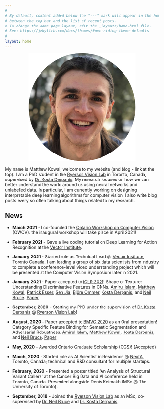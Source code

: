 ```yaml
---
#
# By default, content added below the "---" mark will appear in the home page
# between the top bar and the list of recent posts.
# To change the home page layout, edit the _layouts/home.html file.
# See: https://jekyllrb.com/docs/themes/#overriding-theme-defaults
#
layout: home
---
```



<p align="center">
  <img src="images/profile.png" width="350">
</p>


My name is Matthew Kowal, welcome to my website (and blog - link at the top). I am a PhD student in the [Ryerson Vision Lab](https://ryersonvisionlab.github.io/) in Toronto, Canada, supervised by [Dr. Kosta Derpanis](https://cs.ryerson.ca/~kosta/). My research focuses on how we can better understand the world around us using neural networks and unlabelled data. In particular, I am currently working on designing interpretable deep learning algorithms for computer vision. I also write blog posts every so often talking about things related to my research.


## News

* **March 2021** - I co-founded the [Ontario Workshop on Computer Vision](https://owcv2021.github.io/) (OWCV). the inaugural workshop will take place in April 2021!

* **February 2021** - Gave a live coding tutorial on Deep Learning for Action Recognition at the [Vector Institute](https://vectorinstitute.ai/). 

* **January 2021** - Started role as Technical Lead @ [Vector Institute](https://vectorinstitute.ai/), Toronto Canada. I am leading a group of six data scientists from industry to complete a conference-level video understanding project which will be presented at the Computer Vision Symposium later in 2021.

* **January 2021** - Paper accepted to [ICLR 2021](https://iclr.cc/)! Shape or Texture: Understanding Discriminative Features in CNNs. [Amirul Islam](https://www.cs.ryerson.ca/~amirul/), [Matthew Kowal](https://mkowal2.github.io/), [Patrick Esser](https://hci.iwr.uni-heidelberg.de/users/pesser), [Sen Jia](https://scholar.google.com/citations?user=WOsy1foAAAAJ&hl=en), [Björn Ommer](https://hci.iwr.uni-heidelberg.de/people/bommer), [Kosta Derpanis](https://www.cs.ryerson.ca/~kosta/), and [Neil Bruce](https://www.cs.ryerson.ca/~bruce/). [Paper](https://arxiv.org/abs/2101.11604)

* **September, 2020** - Starting my PhD under the supervision of [Dr. Kosta Derpanis](https://cs.ryerson.ca/~kosta/) @ [Ryerson Vision Lab](https://ryersonvisionlab.github.io/)!

* **August, 2020** - Paper accepted to [BMVC 2020](https://bmvc2020.github.io/) as an Oral presentation! Category Specific Feature Binding for Semantic Segmentation and Adversarial Robustness. [Amirul Islam](https://www.cs.ryerson.ca/~amirul/), [Matthew Kowal](https://mkowal2.github.io/), [Kosta Derpanis](https://www.cs.ryerson.ca/~kosta/), and [Neil Bruce](https://www.cs.ryerson.ca/~bruce/). [Paper](https://arxiv.org/abs/2008.05667)

* **May, 2020** - Awarded Ontario Graduate Scholarship (OGS)! (Accepted)

* **March, 2020** - Started role as AI Scientist in Residence @ [NextAI](https://www.nextcanada.com/next-ai/), Toronto, Canada; technical and R&D consultant for multiple startups.

* **February, 2020** - Presented a poster titled 'An Analysis of Structural Variant Callers' at the Cancer Big Data and AI conference held in Toronto, Canada. Presented alongside Denis Keimakh (MSc @ The University of Toronto). 

* **September, 2018** - Joined the [Ryerson Vision Lab](https://ryersonvisionlab.github.io/) as an MSc, co-supervised by [Dr. Neil Bruce](https://cs.ryerson.ca/~bruce/) and [Dr. Kosta Derpanis](https://cs.ryerson.ca/~kosta/).
